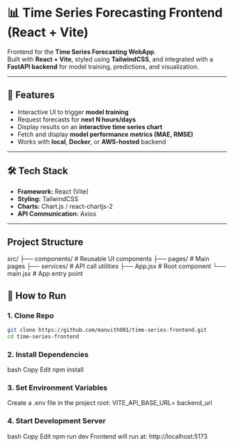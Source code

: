 # 📊 Time Series Forecasting Frontend (React + Vite)

Frontend for the **Time Series Forecasting WebApp**.  
Built with **React + Vite**, styled using **TailwindCSS**, and integrated with a **FastAPI backend** for model training, predictions, and visualization.

---

## 📌 Features
- Interactive UI to trigger **model training**
- Request forecasts for **next N hours/days**
- Display results on an **interactive time series chart**
- Fetch and display **model performance metrics (MAE, RMSE)**
- Works with **local**, **Docker**, or **AWS-hosted** backend

---

## 🛠 Tech Stack
- **Framework:** React (Vite)
- **Styling:** TailwindCSS
- **Charts:** Chart.js / react-chartjs-2
- **API Communication:** Axios

---
## Project Structure
src/
  ├── components/     # Reusable UI components
  ├── pages/          # Main pages
  ├── services/       # API call utilities
  ├── App.jsx         # Root component
  └── main.jsx        # App entry point

## 🚀 How to Run

### **1. Clone Repo**
```bash
git clone https://github.com/manvith001/time-series-frontend.git
cd time-series-frontend
```
### **2. Install Dependencies**
bash
Copy
Edit
npm install

### **3. Set Environment Variables**
Create a .env file in the project root:
VITE_API_BASE_URL= backend_url

### **4. Start Development Server**
bash
Copy
Edit
npm run dev
Frontend will run at: http://localhost:5173

